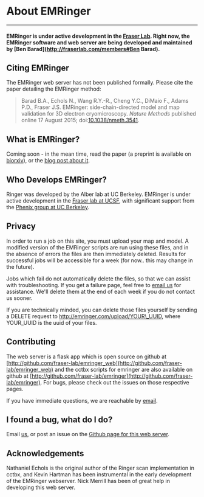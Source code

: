 # About EMRinger
------------

#### EMRinger is under active development in the [Fraser Lab](http://fraserlab.com). Right now, the EMRinger software and web server are being developed and maintained by [Ben Barad](http://fraserlab.com/members#Ben Barad). 



## Citing EMRinger
The EMRinger web server has not been published formally. Please cite the paper detailing the EMRinger method:

> Barad B.A., Echols N., Wang R.Y.-R., Cheng Y.C., DiMaio F., Adams P.D., Fraser J.S.
> EMRinger: side-chain-directed model and map validation for 3D electron cryomicroscopy. *Nature Methods* published online 
> 17 August 2015; doi:[10.1038/nmeth.3541](http://dx.doi.org/10.1038/nmeth.3541).

## What is EMRinger?
Coming soon - in the mean time, read the paper (a preprint is available on [biorxiv](http://biorxiv.org/content/early/2015/02/03/014738)), or the [blog post about it](http://fraserlab.com/2015/02/18/EMRinger/).

## Who Develops EMRinger?
Ringer was developed by the Alber lab at UC Berkeley. 
EMRinger is under active development in the [Fraser lab at UCSF](http://fraserlab.com), with significant support from the [Phenix group at UC Berkeley](http://phenix-online.org).

## Privacy
In order to run a job on this site, you must upload your map and model. A modified version of the EMRinger scripts are run using these files, and in the absence of errors the files are then immediately deleted. Results for successful jobs will be accessible for a week (for now.. this may change in the future).

Jobs which fail do not automatically delete the files, so that we can assist with troubleshooting. If you get a failure page, feel free to [email us](mailto:emringer@fraserlab.com) for assistance. We'll delete them at the end of each week if you do not contact us sooner.

If you are technically minded, you can delete those files yourself by sending a DELETE request to http://emringer.com/upload/YOUR\_UUID, where YOUR\_UUID is the uuid of your files.

## Contributing
The web server is a flask app which is open source on github at [http://github.com/fraser-lab/emringer_web](http://github.com/fraser-lab/emringer_web) and the cctbx scripts for emringer are also available on github at [http://github.com/fraser-lab/emringer](http://github.com/fraser-lab/emringer). For bugs, please check out the issues on those respective pages.

If you have immediate questions, we are reachable by [email](emringer@fraserlab.com). 


## I found a bug, what do I do?
Email [us](mailto:emringer@fraserlab.com), or post an issue on the [Github page for this web server](https://github.com/fraser-lab/emringerweb/issues).


## Acknowledgements
Nathaniel Echols is the original author of the Ringer scan implementation in cctbx, and Kevin Hartman has been instrumental in the early development of the EMRinger webserver. Nick Merrill has been of great help in developing this web server.


